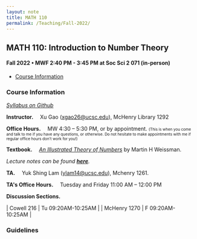 ```yaml
---
layout: note
title: MATH 110
permalink: /Teaching/Fall-2022/
---
```


## MATH 110: Introduction to Number Theory

#### Fall 2022 • MWF 2:40 PM - 3:45 PM at Soc Sci 2 071 (in-person)

- [Course Information](#course-information)



### Course Information
[*Syllabus on Github*](https://github.com/GauSyu/MathTeachingMaterials/blob/main/Fall%202022%20MATH%20110%20UCSC/Syllabus.pdf)

**Instructor.**&emsp; Xu Gao (<xgao26@ucsc.edu>), McHenry Library 1292

**Office Hours.**&emsp; MW 4:30 – 5:30 PM, or by appointment. <font size="1">(This is when you come and talk to me if you have any questions, or otherwise. Do not hesitate to make appointments with me if regular office hours don't work for you!)</font> 

**Textbook.**&emsp; [*An Illustrated Theory of Numbers*](http://illustratedtheoryofnumbers.com/) by Martin H Weissman.

*Lecture notes can be found [**here**](https://github.com/GauSyu/MathTeachingMaterials/tree/main/Fall%202022%20MATH%20110%20UCSC/Lecture%20Notes).*

**TA.**&emsp; Yuk Shing Lam (<ylam14@ucsc.edu>), Mchenry 1261. 

**TA's Office Hours.**&emsp; Tuesday and Friday 11:00 AM – 12:00 PM

**Discussion Sections.**

| Cowell 216 | Tu 09:20AM-10:25AM |
| McHenry 1270 | F 09:20AM-10:25AM |


### Guidelines 
